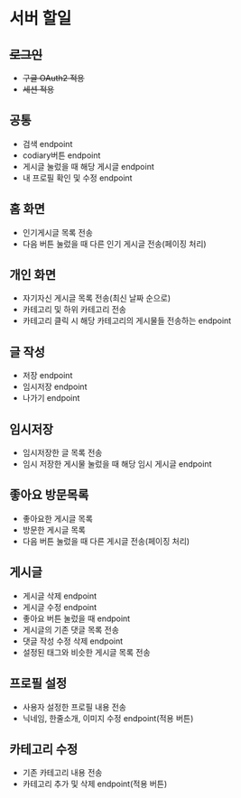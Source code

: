 # 서버 할일
## ~~로그인~~
- ~~구글 OAuth2 적용~~
- ~~세션 적용~~
## 공통
- 검색 endpoint
- codiary버튼 endpoint
- 게시글 눌렀을 때 해당 게시글 endpoint
- 내 프로필 확인 및 수정 endpoint
## 홈 화면
- 인기게시글 목록 전송
- 다음 버튼 눌렀을 때 다른 인기 게시글 전송(페이징 처리)
## 개인 화면
- 자기자신 게시글 목록 전송(최신 날짜 순으로)
- 카테고리 및 하위 카테고리 전송
- 카테고리 클릭 시 해당 카테고리의 게시물들 전송하는 endpoint
## 글 작성
- 저장 endpoint
- 임시저장 endpoint
- 나가기 endpoint
## 임시저장
- 임시저장한 글 목록 전송
- 임시 저장한 게시물 눌렀을 때 해당 임시 게시글 endpoint
## 좋아요 방문목록
- 좋아요한 게시글 목록
- 방문한 게시글 목록
- 다음 버튼 눌렀을 때 다른 게시글 전송(페이징 처리)
## 게시글
- 게시글 삭제 endpoint
- 게시글 수정 endpoint
- 좋아요 버튼 눌렀을 때 endpoint
- 게시글의 기존 댓글 목록 전송
- 댓글 작성 수정 삭제 endpoint
- 설정된 태그와 비슷한 게시글 목록 전송
## 프로필 설정
- 사용자 설정한 프로필 내용 전송
- 닉네임, 한줄소개, 이미지 수정 endpoint(적용 버튼)
## 카테고리 수정
- 기존 카테고리 내용 전송
- 카테고리 추가 및 삭제 endpoint(적용 버튼)